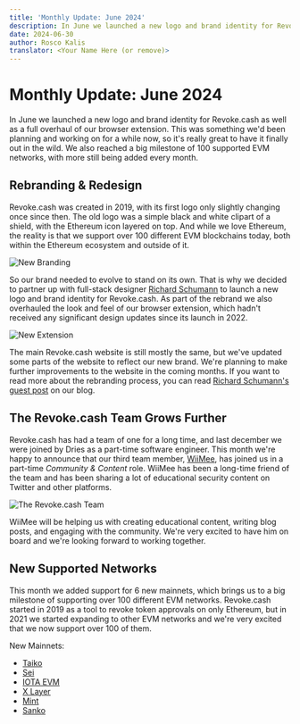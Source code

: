 ```yaml
---
title: 'Monthly Update: June 2024'
description: In June we launched a new logo and brand identity for Revoke.cash as well as a full overhaul of our browser extension. We also reached a big milestone of 100 supported EVM networks, with more still being added every month.
date: 2024-06-30
author: Rosco Kalis
translator: <Your Name Here (or remove)>
---
```


# Monthly Update: June 2024

In June we launched a new logo and brand identity for Revoke.cash as well as a full overhaul of our browser extension. This was something we'd been planning and working on for a while now, so it's really great to have it finally out in the wild. We also reached a big milestone of 100 supported EVM networks, with more still being added every month.

## Rebranding & Redesign

Revoke.cash was created in 2019, with its first logo only slightly changing once since then. The old logo was a simple black and white clipart of a shield, with the Ethereum icon layered on top. And while we love Ethereum, the reality is that we support over 100 different EVM blockchains today, both within the Ethereum ecosystem and outside of it.

![New Branding](/assets/images/blog/2024/revoke-redesign-process/brand.jpg)

So our brand needed to evolve to stand on its own. That is why we decided to partner up with full-stack designer [Richard Schumann](https://schumanncombo.com) to launch a new logo and brand identity for Revoke.cash. As part of the rebrand we also overhauled the look and feel of our browser extension, which hadn't received any significant design updates since its launch in 2022.

![New Extension](/assets/images/blog/2024/revoke-redesign-process/extension.jpg)

The main Revoke.cash website is still mostly the same, but we've updated some parts of the website to reflect our new brand. We're planning to make further improvements to the website in the coming months. If you want to read more about the rebranding process, you can read [Richard Schumann's guest post](/blog/2024/revoke-redesign-process) on our blog.

## The Revoke.cash Team Grows Further

Revoke.cash has had a team of one for a long time, and last december we were joined by Dries as a part-time software engineer. This month we're happy to announce that our third team member, [WiiMee](https://twitter.com/Wii_Mee), has joined us in a part-time _Community & Content_ role. WiiMee has been a long-time friend of the team and has been sharing a lot of educational security content on Twitter and other platforms.

![The Revoke.cash Team](/assets/images/blog/2024/monthly-update-june/revoke-team.jpg)

WiiMee will be helping us with creating educational content, writing blog posts, and engaging with the community. We're very excited to have him on board and we're looking forward to working together.

## New Supported Networks

This month we added support for 6 new mainnets, which brings us to a big milestone of supporting over 100 different EVM networks. Revoke.cash started in 2019 as a tool to revoke token approvals on only Ethereum, but in 2021 we started expanding to other EVM networks and we're very excited that we now support over 100 of them.

New Mainnets:

- [Taiko](/token-approval-checker/taiko)
- [Sei](/token-approval-checker/sei)
- [IOTA EVM](/token-approval-checker/iota-evm)
- [X Layer](/token-approval-checker/x-layer)
- [Mint](/token-approval-checker/mint)
- [Sanko](/token-approval-checker/sanko)
